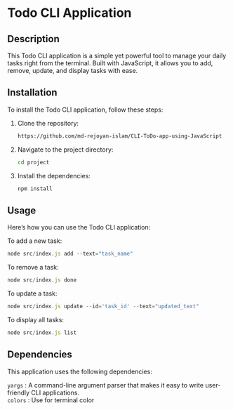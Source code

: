# Todo CLI Application

## Description

This Todo CLI application is a simple yet powerful tool to manage your daily tasks right from the terminal. Built with JavaScript, it allows you to add, remove, update, and display tasks with ease.

## Installation

To install the Todo CLI application, follow these steps:

1. Clone the repository:

   ```bash
   https://github.com/md-rejoyan-islam/CLI-ToDo-app-using-JavaScript
   ```

2. Navigate to the project directory:

   ```bash
   cd project
   ```

3. Install the dependencies:

   ```bash
   npm install
   ```

## Usage

Here’s how you can use the Todo CLI application:

To add a new task:

```javascript
node src/index.js add --text="task_name"
```

To remove a task:

```javascript
node src/index.js done
```

To update a task:

```javascript
node src/index.js update --id='task_id' --text="updated_text"
```

To display all tasks:

```javascript
node src/index.js list
```

## Dependencies

This application uses the following dependencies:

<code>yargs</code> : A command-line argument parser that makes it easy to write user-friendly CLI applications. <br>
<code>colors</code> : Use for terminal color
